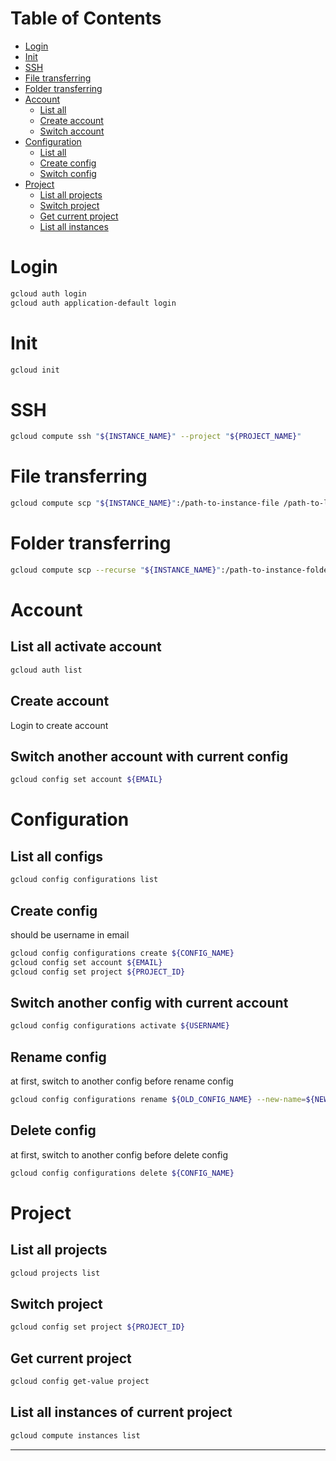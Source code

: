 # Table of Contents

- [Login](#login)
- [Init](#init)
- [SSH](#ssh)
- [File transferring](#file-transferring)
- [Folder transferring](#folder-transferring)
- [Account](#account)
  - [List all](#list-all-activate-account)
  - [Create account](#create-account)
  - [Switch account](#switch-another-account-with-current-config)
- [Configuration](#configuration)
  - [List all](#list-all-configs)
  - [Create config](#create-config)
  - [Switch config](#switch-another-config-with-current-account)
- [Project](#project)
  - [List all projects](#list-all-projects)
  - [Switch project](#switch-project)
  - [Get current project](#get-current-project)
  - [List all instances](#list-all-instances-of-current-project)

# Login

```bash
gcloud auth login
gcloud auth application-default login
```

# Init

```bash
gcloud init
```

# SSH

```bash
gcloud compute ssh "${INSTANCE_NAME}" --project "${PROJECT_NAME}"
```

# File transferring

```bash
gcloud compute scp "${INSTANCE_NAME}":/path-to-instance-file /path-to-local-file --project "${PROJECT_NAME}"
```

# Folder transferring

```bash
gcloud compute scp --recurse "${INSTANCE_NAME}":/path-to-instance-folder /path-to-local-folder --project "${PROJECT_NAME}"
```

# Account

## List all activate account

```bash
gcloud auth list
```

## Create account

Login to create account

## Switch another account with current config

```bash
gcloud config set account ${EMAIL}
```

# Configuration

## List all configs

```bash
gcloud config configurations list
```

## Create config

should be username in email

```bash
gcloud config configurations create ${CONFIG_NAME}
gcloud config set account ${EMAIL}
gcloud config set project ${PROJECT_ID}
```

## Switch another config with current account

```bash
gcloud config configurations activate ${USERNAME}
```

## Rename config

at first, switch to another config before rename config

```bash
gcloud config configurations rename ${OLD_CONFIG_NAME} --new-name=${NEW_CONFIG_NAME}
```

## Delete config

at first, switch to another config before delete config

```bash
gcloud config configurations delete ${CONFIG_NAME}
```

# Project

## List all projects

```bash
gcloud projects list
```

## Switch project

```bash
gcloud config set project ${PROJECT_ID}
```

## Get current project

```bash
gcloud config get-value project
```

## List all instances of current project

```bash
gcloud compute instances list
```

---
